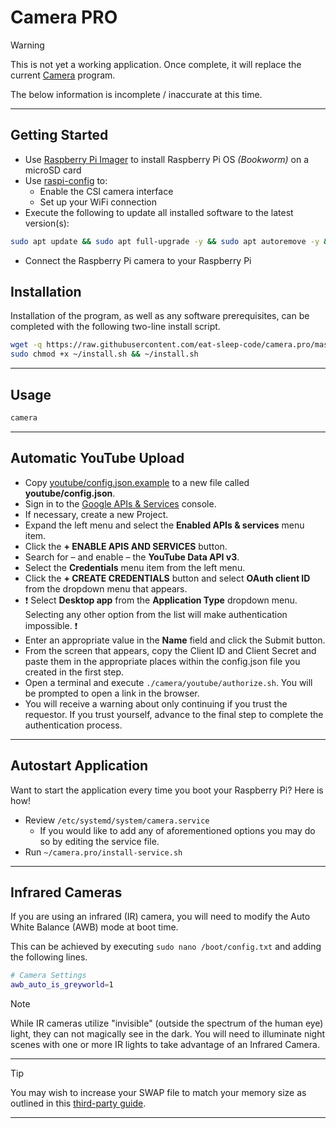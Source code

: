# Camera PRO

> [!WARNING]
This is not yet a working application.   Once complete, it will replace the current [Camera](https://github.com/eat-sleep-code/camera) program.

The below information is incomplete / inaccurate at this time.

---

## Getting Started

- Use [Raspberry Pi Imager](https://www.raspberrypi.com/software) to install Raspberry Pi OS *(Bookworm)* on a microSD card
- Use [raspi-config](https://www.raspberrypi.org/documentation/configuration/raspi-config.md) to:
  - Enable the CSI camera interface
  - Set up your WiFi connection
- Execute the following to update all installed software to the latest version(s):
```bash
sudo apt update && sudo apt full-upgrade -y && sudo apt autoremove -y && sudo apt autoclean
```
- Connect the Raspberry Pi camera to your Raspberry Pi


## Installation

Installation of the program, as well as any software prerequisites, can be completed with the following two-line install script.

```bash
wget -q https://raw.githubusercontent.com/eat-sleep-code/camera.pro/master/install.sh -O ~/install.sh
sudo chmod +x ~/install.sh && ~/install.sh
```

---

## Usage
```bash
camera
```

---

## Automatic YouTube Upload

- Copy [youtube/config.json.example](config.json.example) to a new file called __youtube/config.json__.
- Sign in to the [Google APIs & Services](https://console.cloud.google.com/apis/dashboard) console.
- If necessary, create a new Project.
- Expand the left menu and select the __Enabled APIs & services__ menu item.
- Click the __+ ENABLE APIS AND SERVICES__ button.
- Search for &ndash; and enable &ndash; the __YouTube Data API v3__.
- Select the __Credentials__ menu item from the left menu.
- Click the __+ CREATE CREDENTIALS__ button and select __OAuth client ID__ from the dropdown menu that appears.
- :heavy_exclamation_mark: Select __Desktop app__ from the __Application Type__ dropdown menu.  Selecting any other option from the list will make authentication impossible. :heavy_exclamation_mark:
- Enter an appropriate value in the __Name__ field and click the Submit button.   
- From the screen that appears, copy the Client ID and Client Secret and paste them in the appropriate places within the config.json file you created in the first step.
- Open a terminal and execute `./camera/youtube/authorize.sh`.  You will be prompted to open a link in the browser.
- You will receive a warning about only continuing if you trust the requestor.   If you trust yourself, advance to the final step to complete the authentication process.

---

## Autostart Application
Want to start the application every time you boot your Raspberry Pi?  Here is how!

* Review `/etc/systemd/system/camera.service`
   * If you would like to add any of aforementioned options you may do so by editing the service file.
* Run `~/camera.pro/install-service.sh`

---

## Infrared Cameras
If you are using an infrared (IR) camera, you will need to modify the Auto White Balance (AWB) mode at boot time.

This can be achieved by executing `sudo nano /boot/config.txt` and adding the following lines.

```bash
# Camera Settings 
awb_auto_is_greyworld=1
```

> [!NOTE]
> While IR cameras utilize "invisible" (outside the spectrum of the human eye) light, they can not magically see in the dark.   You will need to illuminate night scenes with one or more IR lights to take advantage of an Infrared Camera.

---

> [!TIP]
> You may wish to increase your SWAP file to match your memory size as outlined in this [third-party guide](https://pimylifeup.com/raspberry-pi-swap-file/).

---

